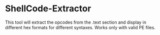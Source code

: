 # ShellCode-Extractor
This tool will extract the opcodes from the .text section and display in different hex formats for different syntaxes. Works only with valid PE files.
